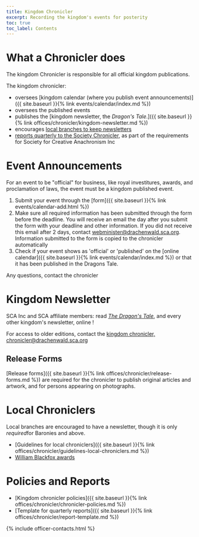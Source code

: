 ```yaml
---
title: Kingdom Chronicler
excerpt: Recording the kingdom's events for posterity
toc: true
toc_label: Contents
---
```



# What a Chronicler does

The kingdom Chronicler is responsible for all official kingdom publications.

The kingdom chronicler:

* oversees  [kingdom calendar (where you publish event announcements)]({{ site.baseurl }}{% link events/calendar/index.md %})
* oversees the published events
* publishes the [kingdom newsletter, the <em>Dragon's Tale</em>.]({{ site.baseurl }}{% link offices/chronicler/kingdom-newsletter.md %})
* encourages [local branches to keep newsletters](#local-chroniclers)
* [reports quarterly to the Society Chronicler](#policies-and-reports), as part of the requirements for Society for Creative Anachronism Inc

# Event Announcements

For an event to be "official" for business, like royal investitures,  awards,  and proclamation of laws, the event must be a kingdom published event.

1. Submit your event through the [form]({{ site.baseurl }}{% link events/calendar-add.html %})
2. Make sure all required information has been submitted through the form before the deadline. You will receive an email the day after you submit the form with your deadline and other information. If you did not receive this email after 2 days, contact webminister@drachenwald.sca.org.  Information submitted to the form is copied to the chronicler automatically
3. Check if your event shows as 'official' or 'published' on the [online calendar]({{ site.baseurl }}{% link events/calendar/index.md %}) or that it has been published in the Dragons Tale.

Any questions, contact the chronicler

# Kingdom Newsletter

SCA Inc and SCA affiliate members: read [_The Dragon's Tale_](https://members.sca.org/apps/#NewsletterFiles/12), and every other kingdom's newsletter, online ! 

For access to older editions, contact the [kingdom chronicler, chronicler@drachenwald.sca.org](mailto:chronicler@drachenwald.sca.org) 

## Release Forms

[Release forms]({{ site.baseurl }}{% link offices/chronicler/release-forms.md %}) are required for the chronicler to publish original articles and artwork, and for persons appearing on photographs.

# Local Chroniclers

Local branches are encouraged to have a newsletter, though it is only <em>required</em>for Baronies and above.

* [Guidelines for local chroniclers]({{ site.baseurl }}{% link offices/chronicler/guidelines-local-chroniclers.md %})
* [William Blackfox awards](https://www.sca.org/chronicler/)

# Policies and Reports

* [Kingdom chronicler policies]({{ site.baseurl }}{% link offices/chronicler/chronicler-policies.md %})
* [Template for quarterly reports]({{ site.baseurl }}{% link offices/chronicler/report-template.md %})


{% include officer-contacts.html %}